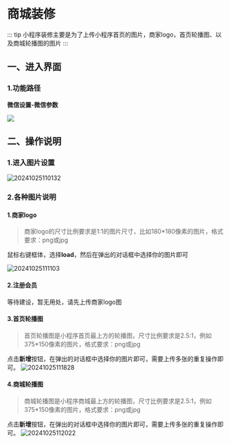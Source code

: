 # 商城装修
::: tip
小程序装修主要是为了上传小程序首页的图片，商家logo，首页轮播图、以及商城轮播图的图片
:::
## 一、进入界面
### 1.功能路径
**微信设置-微信参数**


![](https://wiki-cdsoft.oss-cn-hangzhou.aliyuncs.com/20240928111421.png)


## 二、操作说明
### 1.进入图片设置

![20241025110132](https://wiki-cdsoft.oss-cn-hangzhou.aliyuncs.com/20241025110132.png)
### 2.各种图片说明
#### 1.商家logo
> 商家logo的尺寸比例要求是1:1的图片尺寸，比如180*180像素的图片，格式要求：png或jpg

鼠标右键框体，选择**load**，然后在弹出的对话框中选择你的图片即可

![20241025111103](https://wiki-cdsoft.oss-cn-hangzhou.aliyuncs.com/20241025111103.png)

#### 2.注册会员
等待建设，暂无用处，请先上传商家logo图

#### 3.首页轮播图
> 首页轮播图是小程序首页最上方的轮播图，尺寸比例要求是2.5:1，例如375*150像素的图片，格式要求：png或jpg


点击**新增**按钮，在弹出的对话框中选择你的图片即可，需要上传多张的重复操作即可。
![20241025111828](https://wiki-cdsoft.oss-cn-hangzhou.aliyuncs.com/20241025111828.png)

#### 4.商城轮播图
> 商城轮播图是小程序商城最上方的轮播图，尺寸比例要求是2.5:1，例如375*150像素的图片，格式要求：png或jpg


点击**新增**按钮，在弹出的对话框中选择你的图片即可，需要上传多张的重复操作即可。
![20241025112022](https://wiki-cdsoft.oss-cn-hangzhou.aliyuncs.com/20241025112022.png)
